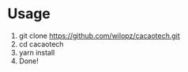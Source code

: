 # Usage

1. git clone https://github.com/wilopz/cacaotech.git
2. cd cacaotech
3. yarn install
4. Done!
